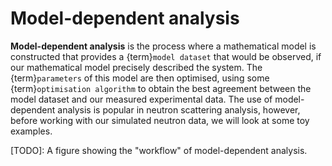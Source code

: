 # Model-dependent analysis

**Model-dependent analysis** is the process where a mathematical model is constructed that provides a {term}`model dataset` that would be observed, if our mathematical model precisely described the system.
The {term}`parameters` of this model are then optimised, using some {term}`optimisation algorithm` to obtain the best agreement between the model dataset and our measured experimental data. 
The use of model-dependent analysis is popular in neutron scattering analysis, however, before working with our simulated neutron data, we will look at some toy examples. 

[TODO]: A figure showing the "workflow" of model-dependent analysis.